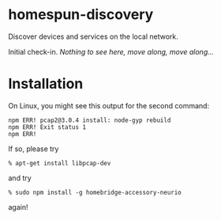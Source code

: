 # homespun-discovery
Discover devices and services on the local network.

Initial check-in. _Nothing to see here, move along, move along..._

# Installation

On Linux, you might see this output for the second command:

    npm ERR! pcap2@3.0.4 install: node-gyp rebuild
    npm ERR! Exit status 1
    npm ERR!

If so, please try

    % apt-get install libpcap-dev

and try

    % sudo npm install -g homebridge-accessory-neurio

again!
